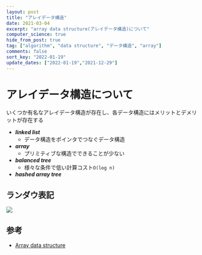 ```yaml
---
layout: post
title: "アレイデータ構造"
date: 2021-03-04
excerpt: "array data structure(アレイデータ構造)について"
computer_science: true
hide_from_post: true
tag: ["algorithm", "data structure", "データ構造", "array"]
comments: false
sort_key: "2022-01-19"
update_dates: ["2022-01-19","2021-12-29"]
---
```


# アレイデータ構造について
いくつか有名なアレイデータ構造が存在し、各データ構造にはメリットとデメリットが存在する

 - ***linked list***
   - データ構造をポインタでつなぐデータ構造
 - ***array***
   - プリミティブな構造でできることが少ない
 - ***balanced tree***
   - 様々な条件で低い計算コスト`O(log n)`
 - ***hashed array tree***

## ランダウ表記

<div>
  <img src="https://user-images.githubusercontent.com/4949982/112720925-9711b400-8f44-11eb-8443-285a8f6e0efd.png">
</div>

## 参考
 - [Array data structure](https://en.wikipedia.org/wiki/Array_data_structure)
